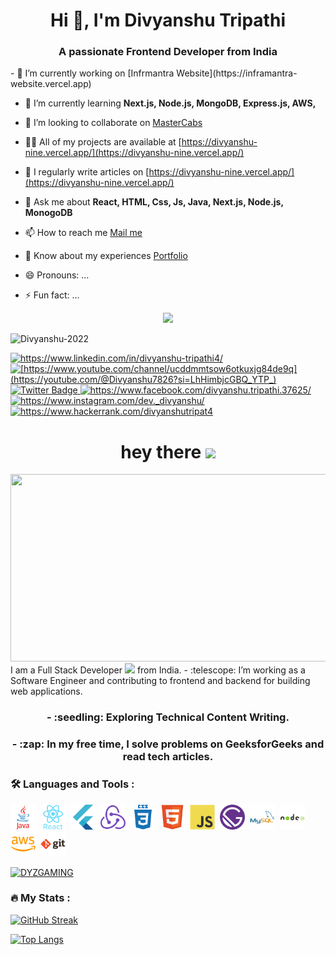 <h1 align="center">Hi 👋, I'm Divyanshu Tripathi</h1>
<h3 align="center">A passionate Frontend Developer from India</h3>



<!--
**Divyanshu-2022/Divyanshu-2022** is a ✨ _special_ ✨ repository because its `README.md` (this file) appears on your GitHub profile.

Here are some ideas to get you started:
-->
<p color="red"> - 🔭 I’m currently working on  [Infrmantra Website](https://inframantra-website.vercel.app) </p>

- 🌱 I’m currently learning **Next.js, Node.js, MongoDB, Express.js, AWS,**

- 👯 I’m looking to collaborate on [MasterCabs](https://master-cabs.vercel.app/)

- 👨‍💻 All of my projects are available at [https://divyanshu-nine.vercel.app/](https://divyanshu-nine.vercel.app/)

- 📝 I regularly write articles on [https://divyanshu-nine.vercel.app/](https://divyanshu-nine.vercel.app/)

- 💬 Ask me about **React, HTML, Css, Js, Java, Next.js, Node.js, MonogoDB**

- 📫 How to reach me [Mail me](divyanshutripathi7826@gmail.com)

- 📄 Know about my experiences [Portfolio](https://divyanshu-nine.vercel.app)
- 😄 Pronouns: ...
- ⚡ Fun fact: ...

<div id="header" align="center">
  <img src="https://media.giphy.com/media/M9gbBd9nbDrOTu1Mqx/giphy.gif" width="100"/>
</div>
<p align="left"> <img src="https://komarev.com/ghpvc/?username=Divyanshu-2022&label=Profile%20views&color=0e75b6&style=flat" alt="Divyanshu-2022" /> </p>
<!-- <h1>I am Divyanshu Tripathi</h1> -->
<div id="badges">
  <a href="https://www.linkedin.com/in/divyanshu-tripathi4/" target="_blank">
    <img 
     src="https://img.shields.io/badge/LinkedIn-blue?style=for-the-badge&logo=linkedin&logoColor=white" 
     alt="https://www.linkedin.com/in/divyanshu-tripathi4/" />
  </a>
  <a href="https://youtube.com/@Divyanshu7826?si=LhHimbjcGBQ_YTP_" target="_blank">
    <img  
      src="https://img.shields.io/badge/YouTube-red?style=for-the-badge&logo=youtube&logoColor=white" 
      alt="[https://www.youtube.com/channel/ucddmmtsow6otkuxjg84de9q](https://youtube.com/@Divyanshu7826?si=LhHimbjcGBQ_YTP_)"  />
  </a>
  <a href="https://twitter.com/divyans88357769" target="_blank">
    <img src="https://img.shields.io/badge/Twitter-blue?style=for-the-badge&logo=twitter&logoColor=white" alt="Twitter Badge"/>
  </a>
  <a href="https://www.facebook.com/divyanshu.tripathi.37625/" target="_blank">
    <img 
    src="https://img.shields.io/badge/Facebook-blue?style=for-the-badge&logo=facebook&logoColor=white" 
   alt="https://www.facebook.com/divyanshu.tripathi.37625/"  />
  </a>
  <a href="https://www.instagram.com/dev._divyanshu/" target="_blank">
    <img  
    src="https://img.shields.io/badge/Instagram-red?style=for-the-badge&logo=instagram&logoColor=white" 
    alt="https://www.instagram.com/dev._divyanshu/"  />
  </a>
   <a href="https://www.hackerrank.com/divyanshutripat4" target="_blank">
     <img 
    src="https://img.shields.io/badge/Hackerrank-green?style=for-the-badge&logo=hackerrank&logoColor=white" 
     alt="https://www.hackerrank.com/divyanshutripat4" />
   </a>
</div>
<h1 align="center">
  hey there
  <img src="https://media.giphy.com/media/hvRJCLFzcasrR4ia7z/giphy.gif" width="30px"/>
</h1>
<div align="center">
  <img src="https://media.giphy.com/media/dWesBcTLavkZuG35MI/giphy.gif" width="600" height="300"/>
</div>
<div display="flex">
    I am a Full Stack Developer <img src="https://media.giphy.com/media/WUlplcMpOCEmTGBtBW/giphy.gif" width="30"> from India.
- :telescope: I’m working as a Software Engineer and contributing to frontend and backend for building web applications.
</div>
<h3 align="center">- :seedling: Exploring Technical Content Writing.</h3>
<h3 align="center">- :zap: In my free time, I solve problems on GeeksforGeeks and read tech articles.</h3>

### :hammer_and_wrench: Languages and Tools :
<div>
  <img src="https://github.com/devicons/devicon/blob/master/icons/java/java-original-wordmark.svg" title="Java" alt="Java" width="40" height="40"/>&nbsp;
  <img src="https://github.com/devicons/devicon/blob/master/icons/react/react-original-wordmark.svg" title="React" alt="React" width="40" height="40"/>&nbsp;
<!--   <img src="https://github.com/devicons/devicon/blob/master/icons/spring/spring-original-wordmark.svg" title="Spring" alt="Spring" width="40" height="40"/>&nbsp; -->
<!--   <img src="https://github.com/devicons/devicon/blob/master/icons/materialui/materialui-original.svg" title="Material UI" alt="Material UI" width="40" height="40"/>&nbsp; -->
  <img src="https://github.com/devicons/devicon/blob/master/icons/flutter/flutter-original.svg" title="Flutter" alt="Flutter" width="40" height="40"/>&nbsp;
  <img src="https://github.com/devicons/devicon/blob/master/icons/redux/redux-original.svg" title="Redux" alt="Redux " width="40" height="40"/>&nbsp;
  <img src="https://github.com/devicons/devicon/blob/master/icons/css3/css3-plain-wordmark.svg"  title="CSS3" alt="CSS" width="40" height="40"/>&nbsp;
  <img src="https://github.com/devicons/devicon/blob/master/icons/html5/html5-original.svg" title="HTML5" alt="HTML" width="40" height="40"/>&nbsp;
  <img src="https://github.com/devicons/devicon/blob/master/icons/javascript/javascript-original.svg" title="JavaScript" alt="JavaScript" width="40" height="40"/>&nbsp;
<!--   <img src="https://github.com/devicons/devicon/blob/master/icons/firebase/firebase-plain-wordmark.svg" title="Firebase" alt="Firebase" width="40" height="40"/>&nbsp; -->
  <img src="https://github.com/devicons/devicon/blob/master/icons/gatsby/gatsby-original.svg" title="Gatsby"  alt="Gatsby" width="40" height="40"/>&nbsp;
  <img src="https://github.com/devicons/devicon/blob/master/icons/mysql/mysql-original-wordmark.svg" title="MySQL"  alt="MySQL" width="40" height="40"/>&nbsp;
  <img src="https://github.com/devicons/devicon/blob/master/icons/nodejs/nodejs-original-wordmark.svg" title="NodeJS" alt="NodeJS" width="40" height="40"/>&nbsp;
  <img src="https://github.com/devicons/devicon/blob/master/icons/amazonwebservices/amazonwebservices-plain-wordmark.svg" title="AWS" alt="AWS" width="40" height="40"/>&nbsp;
  <img src="https://github.com/devicons/devicon/blob/master/icons/git/git-original-wordmark.svg" title="Git" **alt="Git" width="40" height="40"/>
</div>
<p align="left"> <a href="https://github.com/Divyanshu-2022/github-profile-trophy"><img src="https://github-profile-trophy.vercel.app/?username=DYZGAMING&title=MultiLanguage,Reositories,Commits,Stars,Followers&column=4&theme=buddhism" alt="DYZGAMING" /></a> </p>

### :fire: My Stats :
[![GitHub Streak](http://github-readme-streak-stats.herokuapp.com?user=Divyanshu-2022&theme=dark&background=000000)](https://git.io/streak-stats)


[![Top Langs](https://github-readme-stats.vercel.app/api/top-langs/?username=Divyanshu-2022&layout=compact&theme=vision-friendly-dark)](https://github.com/anuraghazra/github-readme-stats)


